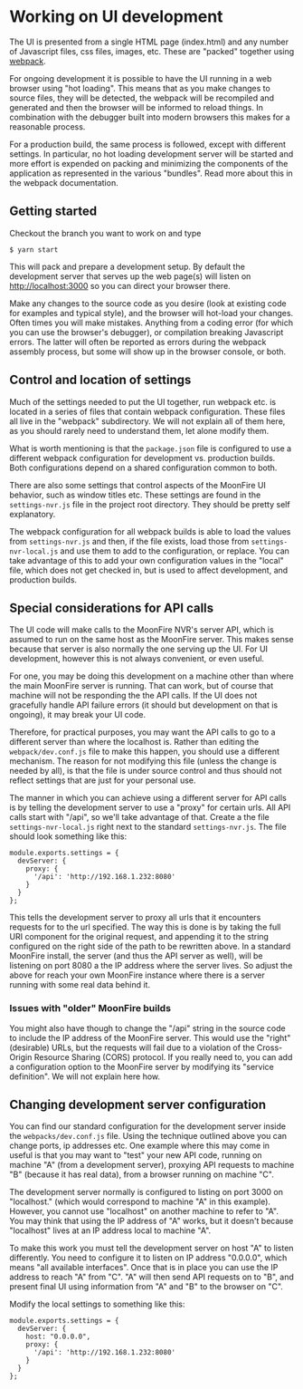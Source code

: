 # Working on UI development

The UI is presented from a single HTML page (index.html) and any number
of Javascript files, css files, images, etc. These are "packed" together
using [webpack](https://webpack.js.org).

For ongoing development it is possible to have the UI running in a web
browser using "hot loading". This means that as you make changes to source
files, they will be detected, the webpack will be recompiled and generated
and then the browser will be informed to reload things. In combination with
the debugger built into modern browsers this makes for a reasonable process.

For a production build, the same process is followed, except with different
settings. In particular, no hot loading development server will be started
and more effort is expended on packing and minimizing the components of
the application as represented in the various "bundles". Read more about
this in the webpack documentation.

## Getting started

Checkout the branch you want to work on and type

    $ yarn start

This will pack and prepare a development setup. By default the development
server that serves up the web page(s) will listen on
[http://localhost:3000](http://localhost:3000) so you can direct your browser
there.

Make any changes to the source code as you desire (look at existing code
for examples and typical style), and the browser will hot-load your changes.
Often times you will make mistakes. Anything from a coding error (for which
you can use the browser's debugger), or compilation breaking Javascript errors.
The latter will often be reported as errors during the webpack assembly
process, but some will show up in the browser console, or both.

## Control and location of settings

Much of the settings needed to put the UI together, run webpack etc. is
located in a series of files that contain webpack configuration. These
files all live in the "webpack" subdirectory. We will not explain all
of them here, as you should rarely need to understand them, let alone
modify them.

What is worth mentioning is that the `package.json` file is configured
to use a different webpack configuration for development vs. production
builds. Both configurations depend on a shared configuration common to
both.

There are also some settings that control aspects of the MoonFire UI
behavior, such as window titles etc. These settings are found in the
`settings-nvr.js` file in the project root directory. They should be
pretty self explanatory.

The webpack configuration for all webpack builds is able to load the
values from `settings-nvr.js` and then, if the file exists, load those
from `settings-nvr-local.js` and use them to add to the configuration,
or replace. You can take advantage of this to add your own configuration
values in the "local" file, which does not get checked in, but is used
to affect development, and production builds.

## Special considerations for API calls

The UI code will make calls to the MoonFire NVR's server API, which is
assumed to run on the same host as the MoonFire server. This makes sense
because that server is also normally the one serving up the UI. For UI 
development, however this is not always convenient, or even useful.

For one, you may be doing this development on a machine other than where
the main MoonFire server is running. That can work, but of course that
machine will not be responding the the API calls. If the UI does not
gracefully handle API failure errors (it should but development on that
is ongoing), it may break your UI code.

Therefore, for practical purposes, you may want the API calls to go to
a different server than where the localhost is. Rather than editing the
`webpack/dev.conf.js` file to make this happen, you should use a different
mechanism. The reason for not modifying this file (unless the change is
needed by all), is that the file is under source control and thus should
not reflect settings that are just for your personal use.

The manner in which you can achieve using a different server for API
calls is by telling the development server to use a "proxy" for
certain urls. All API calls start with "/api", so we'll take advantage
of that. Create a the file `settings-nvr-local.js` right next to the standard
`settings-nvr.js`. The file should look something like this:

    module.exports.settings = {
      devServer: {
        proxy: {
          '/api': 'http://192.168.1.232:8080'
        }
      }
    };

This tells the development server to proxy all urls that it encounters
requests for to the url specified. The way this is done is by taking the
full URI component for the original request, and appending it to the string
configured on the right side of the path to be rewritten above. In a standard
MoonFire install, the server (and thus the API server as well), will be
listening on port 8080 a the IP address where the server lives. So adjust
the above for reach your own MoonFire instance where there is a server
running with some real data behind it.

### Issues with "older" MoonFire builds

You might also have though to change the "/api" string in the source code
to include the IP address of the MoonFire server. This would use the
"right" (desirable) URLs, but the requests will fail due to a violation
of the Cross-Origin Resource Sharing (CORS) protocol. If you really
need to, you can add a configuration option to the MoonFire server
by modifying its "service definition". We will not explain here how.

## Changing development server configuration

You can find our standard configuration for the development server inside
the `webpacks/dev.conf.js` file. Using the technique outlined above you
can change ports, ip addresses etc. One example where this may come in
useful is that you may want to "test" your new API code, running on
machine "A" (from a development server), proxying API requests to machine
"B" (because it has real data), from a browser running on machine "C".

The development server normally is configured to listing on port 3000
on "localhost." (which would correspond to machine "A" in this example).
However, you cannot use "localhost" on another machine to refer to "A".
You may think that using the IP address of "A" works, but it doesn't
because "localhost" lives at an IP address local to machine "A".

To make this work you must tell the development server on host "A" to
listen differently. You need to configure it to listen on IP address
"0.0.0.0", which means "all available interfaces". Once that is in
place you can use the IP address to reach "A" from "C". "A" will then
send API requests on to "B", and present final UI using information
from "A" and "B" to the browser on "C".

Modify the local settings to something like this:

    module.exports.settings = {
      devServer: {
        host: "0.0.0.0",
        proxy: {
          '/api': 'http://192.168.1.232:8080'
        }
      }
    };

